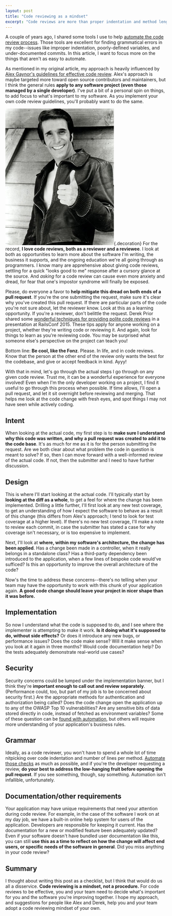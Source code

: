```yaml
---
layout: post
title: "Code reviewing as a mindset"
excerpt: "Code reviews are more than proper indentation and method length. They're about understanding your software, and developing a better team of developers. Here's my approach to the code review practice."
---
```


A couple of years ago, I shared some tools I use to help [automate the code review process](https://everydayrails.com/2015/02/17/pronto-ruby-code-review.html). Those tools are excellent for finding grammatical errors in my code--issues like improper indentation, poorly-defined variables, and under-documented commits. In this article, I want to focus more on the things that aren't as easy to automate.

As mentioned in my original article, my approach is heavily influenced by [Alex Gaynor's guidelines for effective code review](https://alexgaynor.net/2013/sep/26/effective-code-review/). Alex's approach is maybe targeted more toward open source contributors and maintainers, but I think the general rules **apply to any software project (even those managed by a single developer)**. I've put a bit of a personal spin on things, to add focus to what's important to my software. As you implement your own code review guidelines, you'll probably want to do the same.

![](/images/posts/thumbs-up.jpg){.decoration}
For the record, **I love code reviews, both as a reviewer and a reviewee**. I look at both as opportunities to learn more about the software I'm writing, the business it supports, and the ongoing education we're all going through as programmers. I know many are apprehensive about giving code reviews, settling for a quick "looks good to me" response after a cursory glance at the source. And *asking* for a code review can cause even more anxiety and dread, for fear that one's impostor syndrome will finally be exposed.

Please, do everyone a favor to **help mitigate this dread on both ends of a pull request**. If you're the one submitting the request, make sure it's clear why you've created this pull request. If there are particular parts of the code you're not sure about, let the reviewer know. Look at this as a learning opportunity. If you're a reviewer, don't belittle the request. Derek Prior shared some [wonderful techniques for providing polite code reviews](https://www.youtube.com/watch?v=PJjmw9TRB7s) in a presentation at RailsConf 2015. These tips apply for anyone working on a project, whether they're writing code or reviewing it. And again, look for things to learn as you're reviewing code. You may be surprised what someone else's perspective on the project can teach you!

Bottom line: **Be cool, like the Fonz**. Please. In life, and in code reviews. Know that the person at the other end of the review only wants the best for the codebase, and give or accept feedback in kind. Ayyy!

With that in mind, let's go through the actual steps I go through on any given code review. Trust me, it can be a wonderful experience for everyone involved! Even when I'm the only developer working on a project, I find it useful to go through this process when possible. If time allows, I'll open a pull request, and let it sit overnight before reviewing and merging. That helps me look at the code change with fresh eyes, and spot things I may not have seen while actively coding.

## Intent

When looking at the actual code, my first step is to **make sure I understand why this code was written, and why a pull request was created to add it to the code base**. It's as much for me as it is for the person submitting the request. Are we both clear about what problem the code in question is meant to solve? If so, then I can move forward with a well-informed review of the actual code. If not, then the submitter and I need to have further discussion.

## Design

This is where I'll start looking at the actual code. I'll typically start by **looking at the diff as a whole**, to get a feel for where the change has been implemented. Drilling a little further, I'll first look at any new test coverage, to get an understanding of how I expect the software to behave as a result of this change (this differs from Alex's approach; I tend to look for test coverage at a higher level). If there's no new test coverage, I'll make a note to review each commit, in case the submitter has stated a case for why coverage isn't necessary, or is too expensive to implement.

Next, I'll look at **where, within my software's architecture, the change has been applied**. Has a change been made in a controller, when it really belongs in a standalone class? Has a third-party dependency been introduced to the application, when a few lines of bespoke code would've sufficed? Is this an opportunity to improve the overall architecture of the code?

Now's the time to address these concerns--there's no telling when your team may have the opportunity to work with this chunk of your application again. **A good code change should leave your project in nicer shape than it was before.**

## Implementation

So now I understand what the code is supposed to do, and I see where the implementer is attempting to make it work. **Is it doing what it's supposed to do, without side effects?** Or does it introduce any new bugs, or performance issues? Does the code make sense? Will it make sense when you look at it again in three months? Would code documentation help? Do the tests adequately demonstrate real-world use cases?

## Security

Security concerns could be lumped under the implementation banner, but I think they're **important enough to call out and review separately**. (Performance could, too, but part of my job is to be concerned about security first.) Are the appropriate methods for authentication and authorization being called? Does the code change open the application up to any of the OWASP Top 10 vulnerabilities? Are any sensitive bits of data stored directly in code, instead of fetched as environment variables? Some of these question can be [found with automation](https://everydayrails.com/2016/12/12/rails-security-essentials.html), but others will require more understanding of your application's business rules.

## Grammar

Ideally, as a code reviewer, you won't have to spend a whole lot of time nitpicking over code indentation and number of lines per method. [Automate those checks](https://everydayrails.com/2015/02/17/pronto-ruby-code-review.html) as much as possible, and if you're the developer requesting a review, **do your best to address the low-hanging fruit before opening the pull request**. If you see something, though, say something. Automation isn't infallible, unfortunately.

## Documentation/other requirements

Your application may have unique requirements that need your attention during code review. For example, in the case of the software I work on at my day job, we have a built-in online help system for users of the application. Developers are responsible for keeping it current. Has the documentation for a new or modified feature been adequately updated? Even if your software doesn't have bundled user documentation like this, you can still **use this as a time to reflect on how the change will affect end users, or specific needs of the software in general**. Did you miss anything in your code review?

## Summary

I thought about writing this post as a checklist, but I think that would do us all a disservice. **Code reviewing is a mindset, not a procedure.** For code reviews to be effective, you and your team need to decide what's important for you and the software you're improving together. I hope my approach, and suggestions for people like Alex and Derek, help you and your team adopt a code reviewing mindset of your own.

